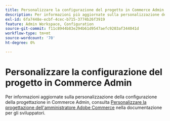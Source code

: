 ```yaml
---
title: Personalizzare la configurazione del progetto in Commerce Admin
description: Per informazioni più aggiornate sulla personalizzazione della configurazione del progetto in Commerce Admin, consulta [Personalizzare la progettazione amministratore di Adobe Commerce](https://devdocs.magento.com/guides/v2.4/howdoi/admin/customize_admin.html) nella documentazione per gli sviluppatori.
exl-id: 6fa7448e-ecbf-4cec-b715-3774b26f3919
feature: Admin Workspace, Configuration
source-git-commit: f11c8944b83e294b61d9547aefc9203af344041d
workflow-type: tm+mt
source-wordcount: '70'
ht-degree: 0%

---
```


# Personalizzare la configurazione del progetto in Commerce Admin

Per informazioni aggiornate sulla personalizzazione della configurazione della progettazione in Commerce Admin, consulta [Personalizzare la progettazione dell&#39;amministratore Adobe Commerce](https://devdocs.magento.com/guides/v2.4/howdoi/admin/customize_admin.html) nella documentazione per gli sviluppatori.
